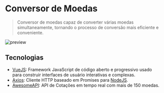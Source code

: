 # **Conversor de Moedas**

> Conversor de moedas capaz de converter várias moedas simultaneamente, tornando o processo de conversão mais eficiente e conveniente.

![preview](https://i.ibb.co/kXzYBJk/output.gif)

## Tecnologias

- [VueJS]: Framework JavaScript de código aberto e progressivo usado para construir interfaces de usuário interativas e complexas.
- [Axios]: Cliente HTTP baseado em Promises para [NodeJS].
- [AwesomeAPI]: API de Cotações em tempo real com mais de 150 moedas.

[vuejs]: https://vuejs.org/
[axios]: https://axios-http.com/docs/intro
[awesomeapi]: https://docs.awesomeapi.com.br/api-de-moedas
[nodejs]: https://nodejs.org/en/

